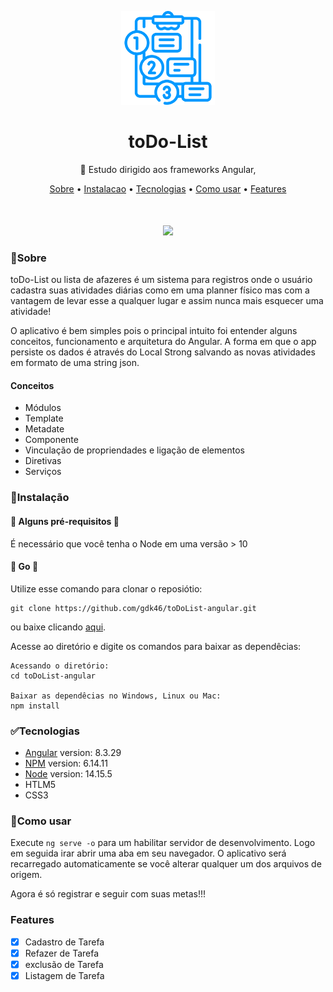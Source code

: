 <p align="center">
<img src="doc/to-do-list.svg" width="150">
</p>
<h1 align="center">
    toDo-List
</h1>

<p align="center"> 
📖 Estudo dirigido aos frameworks Angular,
</p>

<p align="center" style="margin-bottom:50px;">
 <a href="#🏁Sobre">Sobre</a> •
 <a href="#🧰Instalação">Instalacao</a> • 
 <a href="#✅tecnologias">Tecnologias</a> • 
 <a href="#📄como-usar">Como usar</a> •
 <a href="#features">Features</a> 
</p>

<p align="center">
<img src="https://img.shields.io/static/v1?label=framework&message=Angular&color=DD0031&style=for-the-badge&logo=Angular"/>
</p>



### 🏁Sobre

toDo-List ou lista de afazeres é um sistema para registros onde o usuário cadastra suas atividades diárias como em uma planner físico mas com a vantagem de levar esse a qualquer lugar e assim nunca mais esquecer uma atividade!

O aplicativo é bem simples pois o principal intuito foi entender alguns conceitos, funcionamento e arquitetura do Angular. A forma em que o app persiste os dados é através do Local Strong salvando as novas atividades em formato de uma string json.

#### Conceitos 
* Módulos
* Template
* Metadate
* Componente
* Vinculação de propriendades e ligação de elementos
* Diretivas
* Serviços


### 🧰Instalação

#### 🚧 Alguns pré-requisitos 🚧
É necessário que você tenha o Node em uma versão > 10

#### 🚀 Go 🚀
Utilize esse comando para clonar o reposiótio:
```GIT
git clone https://github.com/gdk46/toDoList-angular.git
```
ou baixe clicando [aqui](x-github-client://openRepo/https://github.com/gdk46/toDoList-angular).

Acesse ao diretório e digite os comandos para baixar as dependêcias:
```
Acessando o diretório:
cd toDoList-angular

Baixar as dependêcias no Windows, Linux ou Mac:
npm install
```

### ✅Tecnologias

* [Angular](https://github.com/angular/angular-cli) version: 8.3.29
* [NPM](https://www.npmjs.com/) version: 6.14.11
* [Node](https://nodejs.org/pt-br/) version: 14.15.5
* HTLM5
* CSS3


### 📄Como usar

Execute `ng serve -o` para um habilitar servidor de desenvolvimento. Logo em seguida irar abrir uma aba em seu navegador. O aplicativo será recarregado automaticamente se você alterar qualquer um dos arquivos de origem.

Agora é só registrar e seguir com suas metas!!!

### Features

- [x] Cadastro de Tarefa
- [x] Refazer de Tarefa
- [x] exclusão de Tarefa
- [x] Listagem de Tarefa
